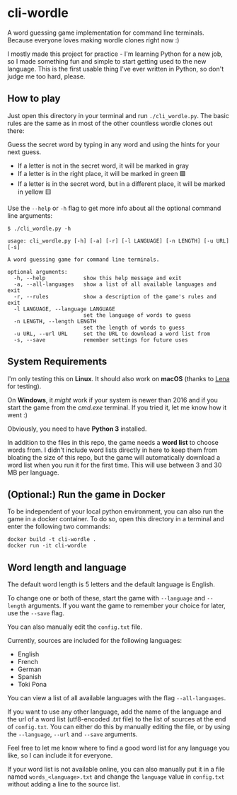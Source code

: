 # cli-wordle

A word guessing game implementation for command line terminals. Because everyone loves making wordle clones right now :)

I mostly made this project for practice - I'm learning Python for a new job, so I made something fun and simple to start getting used to the new language. This is the first usable thing I've ever written in Python, so don't judge me too hard, please.

## How to play

Just open this directory in your terminal and run `./cli_wordle.py`. The basic rules are the same as in most of the other countless wordle clones out there:

Guess the secret word by typing in any word and using the hints for your next guess. 
- If a letter is not in the secret word, it will be marked in gray
- If a letter is in the right place, it will be marked in green 🟩 
- If a letter is in the secret word, but in a different place, it will be marked in yellow 🟨

Use the `--help` or `-h` flag to get more info about all the optional command line arguments:

```commandline
$ ./cli_wordle.py -h

usage: cli_wordle.py [-h] [-a] [-r] [-l LANGUAGE] [-n LENGTH] [-u URL] [-s]

A word guessing game for command line terminals.

optional arguments:
  -h, --help            show this help message and exit
  -a, --all-languages   show a list of all available languages and exit
  -r, --rules           show a description of the game's rules and exit
  -l LANGUAGE, --language LANGUAGE
                        set the language of words to guess
  -n LENGTH, --length LENGTH
                        set the length of words to guess
  -u URL, --url URL     set the URL to download a word list from
  -s, --save            remember settings for future uses

```

## System Requirements

I'm only testing this on **Linux**. It should also work on **macOS** (thanks to [Lena](https://github.com/lenaschimmel/) for testing).  

On **Windows**, it *might* work if your system is newer than 2016 and if you start the game from the *cmd.exe* terminal. If you tried it, let me know how it went :)

Obviously, you need to have **Python 3** installed.

In addition to the files in this repo, the game needs a **word list** to choose words from. I didn't include word lists directly in here to keep them from bloating the size of this repo, but the game will automatically download a word list when you run it for the first time. This will use between 3 and 30 MB per language.

## (Optional:) Run the game in Docker

To be independent of your local python environment, you can also run the game in a docker container. To do so, open this directory in a terminal and enter the following two commands:

```commandline
docker build -t cli-wordle .
docker run -it cli-wordle
```

## Word length and language
The default word length is 5 letters and the default language is English. 

To change one or both of these, start the game with `--language` and `--length` arguments. If you want the game to remember your choice for later, use the `--save` flag.  

You can also manually edit the `config.txt` file.

Currently, sources are included for the following languages:

- English
- French
- German
- Spanish
- Toki Pona

You can view a list of all available languages with the flag `--all-languages`.

If you want to use any other language, add the name of the language and the url of a word list (utf8-encoded _.txt_ file) to the list of sources at the end of `config.txt`. You can either do this by manually editing the file, or by using the `--language`, `--url` and `--save` arguments.

Feel free to let me know where to find a good word list for any language you like, so I can include it for everyone.

If your word list is not available online, you can also manually put it in a file named `words_<language>.txt` and change the `language` value in `config.txt` without adding a line to the source list.